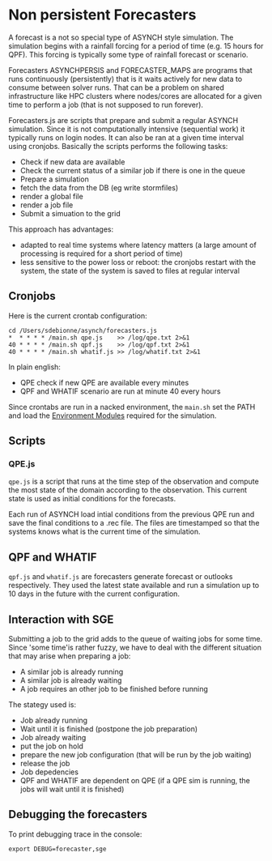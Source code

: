# Non persistent Forecasters

A forecast is a not so special type of ASYNCH style simulation. The simulation begins with a rainfall forcing for a period of time (e.g. 15 hours for QPF). This forcing is typically some type of rainfall forecast or scenario.

Forecasters ASYNCHPERSIS and FORECASTER_MAPS are programs that runs continuously (persistently) that is it waits actively for new data to consume between solver runs. That can be a problem on shared infrastructure like HPC clusters where nodes/cores are allocated for a given time to perform a job (that is not supposed to run forever).

Forecasters.js are scripts that prepare and submit a regular ASYNCH simulation. Since it is not computationally intensive (sequential work) it typically runs on login nodes. It can also be ran at a given time interval using cronjobs. Basically the scripts performs the following tasks:

 - Check if new data are available
 - Check the current status of a similar job if there is one in the queue
 - Prepare a simulation
  - fetch the data from the DB (eg write stormfiles)
  - render a global file 
  - render a job file
 - Submit a simuation to the grid
 
This approach has advantages:
 - adapted to real time systems where latency matters (a large amount of processing is required for a short period of time)
 - less sensitive to the power loss or reboot: the cronjobs restart with the system, the state of the system is saved to files at regular interval
 
## Cronjobs

Here is the current crontab configuration:

```
cd /Users/sdebionne/asynch/forecasters.js
*  * * * * /main.sh qpe.js    >> /log/qpe.txt 2>&1
40 * * * * /main.sh qpf.js    >> /log/qpf.txt 2>&1
40 * * * * /main.sh whatif.js >> /log/whatif.txt 2>&1
```

In plain english:
 - QPE check if new QPE are available every minutes
 - QPF and WHATIF scenario are run at minute 40 every hours
 
Since crontabs are run in a nacked environment, the `main.sh` set the PATH and load the [Environment Modules](https://wiki.uiowa.edu/display/hpcdocs/Environment+Modules) required for the simulation.
 
## Scripts

### QPE.js

`qpe.js` is a script that runs at the time step of the observation and compute the most state of the domain according to the observation. This current state is used as initial conditions for the forecasts.

Each run of ASYNCH load intial conditions from the previous QPE run and save the final conditions to a .rec file. The files are timestamped so that the systems knows what is the current time of the simulation.

## QPF and WHATIF

`qpf.js` and `whatif.js` are forecasters generate forecast or outlooks respectively. They used the latest state available and run a simulation up to 10 days in the future with the current configuration.

## Interaction with SGE

Submitting a job to the grid adds to the queue of waiting jobs for some time. Since 'some time'is rather fuzzy, we have to deal with the different situation that may arise when preparing a job:

 - A similar job is already running
 - A similar job is already waiting
 - A job requires an other job to be finished before running
 
The stategy used is:
 - Job already running
  - Wait until it is finished (postpone the job preparation)
 - Job already waiting 
  - put the job on hold
  - prepare the new job configuration (that will be run by the job waiting)
  - release the job
 - Job depedencies
  - QPF and WHATIF are dependent on QPE (if a QPE sim is running, the jobs will wait until it is finished)
 
## Debugging the forecasters

To print debugging trace in the console:

```
export DEBUG=forecaster,sge
```
